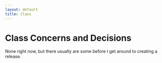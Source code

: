 ```yaml
---
layout: default
title: Class
---
```


# Class Concerns and Decisions

None right now, but there usually are some before I get around to creating a
release.
